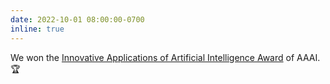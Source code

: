 ```yaml
---
date: 2022-10-01 08:00:00-0700
inline: true
---
```


We won the [Innovative Applications of Artificial Intelligence Award](https://aaai.org/Awards/awards.php) of AAAI. :trophy: